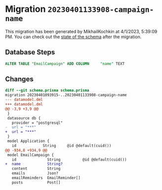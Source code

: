 # Migration `20230401133908-campaign-name`

This migration has been generated by MikhailKochkin at 4/1/2023, 5:39:09 PM.
You can check out the [state of the schema](./schema.prisma) after the migration.

## Database Steps

```sql
ALTER TABLE "EmailCampaign" ADD COLUMN     "name" TEXT
```

## Changes

```diff
diff --git schema.prisma schema.prisma
migration 20230401093915-..20230401133908-campaign-name
--- datamodel.dml
+++ datamodel.dml
@@ -3,9 +3,9 @@
 }
 datasource db {
   provider = "postgresql"
-  url = "***"
+  url = "***"
 }
 model Application {
   id            String     @id @default(cuid())
@@ -934,8 +934,9 @@
 model EmailCampaign {
   id              String          @id @default(cuid())
+  name            String?
   content         String
   emails          Json?
   emailReminders  EmailReminder[]
   posts           Post[]
```


